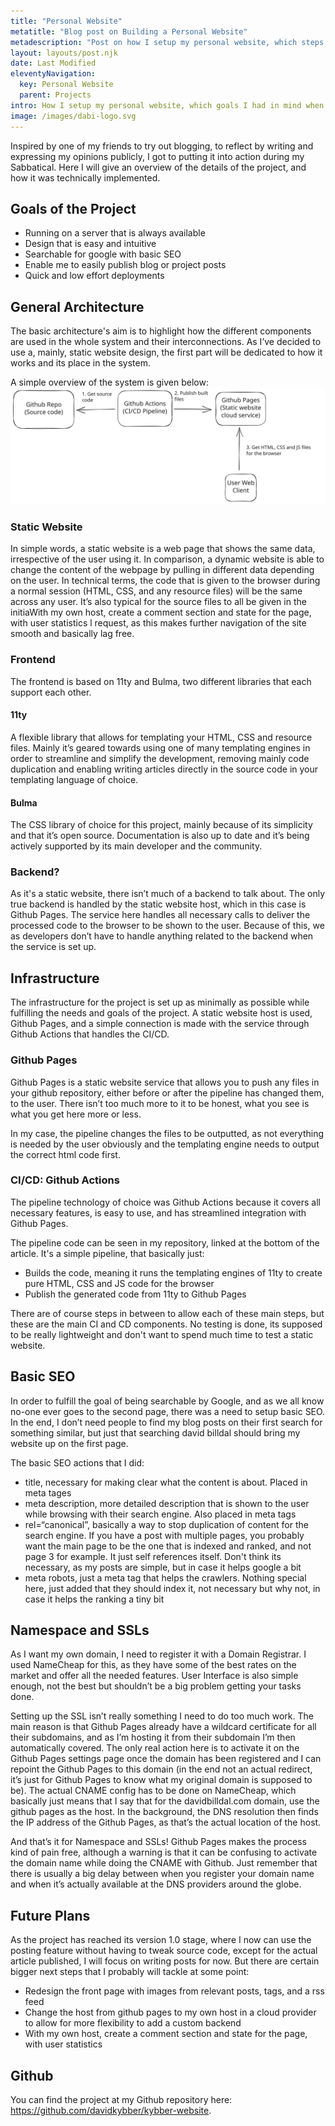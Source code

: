 ```yaml
---
title: "Personal Website"
metatitle: "Blog post on Building a Personal Website"
metadescription: "Post on how I setup my personal website, which steps I needed to do."
layout: layouts/post.njk
date: Last Modified
eleventyNavigation:
  key: Personal Website
  parent: Projects
intro: How I setup my personal website, which goals I had in mind when choosing the different tools for the job, and a simple overview of the steps taken to get the website up and running. 
image: /images/dabi-logo.svg
---
```


Inspired by one of my friends to try out blogging, to reflect by writing and expressing my opinions publicly, I got to putting it into action during my Sabbatical. Here I will give an overview of the details of the project, and how it was technically implemented.

## Goals of the Project
- Running on a server that is always available
- Design that is easy and intuitive
- Searchable for google with basic SEO
- Enable me to easily publish blog or project posts
- Quick and low effort deployments

## General Architecture
The basic architecture's aim is to highlight how the different components are used in the whole system and their interconnections. As I’ve decided to use a, mainly, static website design, the first part will be dedicated to how it works and its place in the system.

A simple overview of the system is given below:
![Test](/images/website-arch-overview.svg)

### Static Website
In simple words, a static website is a web page that shows the same data, irrespective of the user using it. In comparison, a dynamic website is able to change the content of the webpage by pulling in different data depending on the user. In technical terms, the code that is given to the browser during a normal session (HTML, CSS, and any resource files) will be the same across any user. It’s also typical for the source files to all be given in the initiaWith my own host, create a comment section and state for the page, with user statistics
l request, as this makes further navigation of the site smooth and basically lag free.

### Frontend
The frontend is based on 11ty and Bulma, two different libraries that each support each other.

#### 11ty
A flexible library that allows for templating your HTML, CSS and resource files. Mainly it’s geared towards using one of many templating engines in order to streamline and simplify the development, removing mainly code duplication and enabling writing articles directly in the source code in your templating language of choice.

#### Bulma
The CSS library of choice for this project, mainly because of its simplicity and that it’s open source. Documentation is also up to date and it’s being actively supported by its main developer and the community.

### Backend?
As it's a static website, there isn’t much of a backend to talk about. The only true backend is handled by the static website host, which in this case is Github Pages. The service here handles all necessary calls to deliver the processed code to the browser to be shown to the user. Because of this, we as developers don’t have to handle anything related to the backend when the service is set up.

## Infrastructure
The infrastructure for the project is set up as minimally as possible while fulfilling the needs and goals of the project. A static website host is used, Github Pages, and a simple connection is made with the service through Github Actions that handles the CI/CD.

### Github Pages
Github Pages is a static website service that allows you to push any files in your github repository, either before or after the pipeline has changed them, to the user. There isn’t too much more to it to be honest, what you see is what you get here more or less. 

In my case, the pipeline changes the files to be outputted, as not everything is needed by the user obviously and the templating engine needs to output the correct html code first. 

### CI/CD: Github Actions
The pipeline technology of choice was Github Actions because it covers all necessary features, is easy to use, and has streamlined integration with Github Pages.

The pipeline code can be seen in my repository, linked at the bottom of the article. It's a simple pipeline, that basically just:
- Builds the code, meaning it runs the templating engines of 11ty to create pure HTML, CSS and JS code for the browser
- Publish the generated code from 11ty to Github Pages

There are of course steps in between to allow each of these main steps, but these are the main CI and CD components. No testing is done, its supposed to be really lightweight and don't want to spend much time to test a static website. 

## Basic SEO
In order to fulfill the goal of being searchable by Google, and as we all know no-one ever goes to the second page, there was a need to setup basic SEO. In the end, I don’t need people to find my blog posts on their first search for something similar, but just that searching david billdal should bring my website up on the first page.

The basic SEO actions that I did:
- title, necessary for making clear what the content is about. Placed in meta tages
- meta description, more detailed description that is shown to the user while browsing with their search engine. Also placed in meta tags
- rel=“canonical”, basically a way to stop duplication of content for the search engine. If you have a post with multiple pages, you probably want the main page to be the one that is indexed and ranked, and not page 3 for example. It just self references itself. Don't think its necessary, as my posts are simple, but in case it helps google a bit
- meta robots, just a meta tag that helps the crawlers. Nothing special here, just added that they should index it, not necessary but why not, in case it helps the ranking a tiny bit

## Namespace and SSLs
As I want my own domain, I need to register it with a Domain Registrar. I used NameCheap for this, as they have some of the best rates on the market and offer all the needed features. User Interface is also simple enough, not the best but shouldn’t be a big problem getting your tasks done.

Setting up the SSL isn’t really something I need to do too much work. The main reason is that Github Pages already have a wildcard certificate for all their subdomains, and as I’m hosting it from their subdomain I’m then automatically covered. The only real action here is to activate it on the Github Pages settings page once the domain has been registered and I can repoint the Github Pages to this domain (in the end not an actual redirect, it’s just for Github Pages to know what my original domain is supposed to be). The actual CNAME config has to be done on NameCheap, which basically just means that I say that for the davidbilldal.com domain, use the github pages as the host. In the background, the DNS resolution then finds the IP address of the Github Pages, as that’s the actual location of the host.

And that’s it for Namespace and SSLs! Github Pages makes the process kind of pain free, although a warning is that it can be confusing to activate the domain name while doing the CNAME with Github. Just remember that there is usually a big delay between when you register your domain name and when it’s actually available at the DNS providers around the globe.

## Future Plans
As the project has reached its version 1.0 stage, where I now can use the posting feature without having to tweak source code, except for the actual article published, I will focus on writing posts for now. But there are certain bigger next steps that I probably will tackle at some point:
- Redesign the front page with images from relevant posts, tags, and a rss feed
- Change the host from github pages to my own host in a cloud provider to allow for more flexibility to add a custom backend
- With my own host, create a comment section and state for the page, with user statistics

## Github
You can find the project at my Github repository here: https://github.com/davidkybber/kybber-website.

